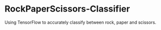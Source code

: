 # RockPaperScissors-Classifier
Using TensorFlow to accurately classify between rock, paper and scissors.
